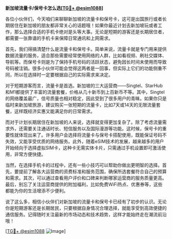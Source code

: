 **新加坡流量卡/保号卡怎么选[[TG💪+ @esim1088](https://t.me/s/esim1088)]**

各位小伙伴们，今天咱们来聊聊新加坡的流量卡和保号卡，这可是出国旅行或者长期居住在新加坡的朋友都非常关心的话题哦！如果你最近计划去新加坡玩或者工作，那么选择合适的手机卡绝对是头等大事。无论是短期的游客还是长期居住者，都需要一张靠谱的手机卡来保障日常通讯和上网需求。

首先，我们得搞清楚什么是流量卡和保号卡。简单来说，流量卡就是专门用来提供数据流量的服务，适合那些需要经常使用网络的人群，比如看视频、刷社交媒体、导航等。而保号卡则是为了保持手机号码的活跃状态，避免因长时间未使用而导致号码被注销。很多小伙伴可能会觉得这两者是一回事，但实际上它们的功能侧重不同，所以在选择时一定要根据自己的实际需求来决定。

对于短期游客而言，流量卡是首选。新加坡的三大运营商——Singtel、StarHub和M1都提供了丰富的流量套餐，价格从几十新币到上百新币不等。其中，Singtel的网络覆盖最广，信号质量也相对稳定，因此受到了很多用户的青睐。如果你只是临时来新加坡旅游，建议购买一张短期的流量卡，比如7天或14天的无限流量套餐，这样既经济实惠又能满足你的日常需求。

而对于计划长期居住在新加坡的人来说，选择就变得更加复杂了。除了考虑流量需求外，还需要关注通话时长、短信服务以及国际漫游等功能。这时候，保号卡的重要性就体现出来了。许多用户会选择将流量卡与保号卡搭配使用，既能保证号码不失效，又能享受优质的网络服务。此外，随着eSIM技术的发展，越来越多的用户开始倾向于选择虚拟SIM卡，这种卡无需实体卡片，只需通过手机设置即可激活使用，非常方便快捷。

当然，在选择手机卡的过程中，还有一些小技巧可以帮助你做出更明智的选择。首先，要提前了解各大运营商的资费标准和服务范围，确保所选套餐符合自己的预算和需求。其次，可以通过查看用户评价和口碑来判断哪家运营商的服务质量更高。最后，别忘了关注运营商提供的附加福利，比如免费WiFi热点、优惠券等，这些都能为你的生活增添不少便利。

说了这么多，相信小伙伴们对新加坡的流量卡和保号卡已经有了初步的认识。无论你是短期游客还是长期居民，只要根据自身情况合理选择，就能享受到高效便捷的通信服务。记得随时关注最新的市场动态和技术趋势，这样才能始终走在潮流前沿哦！

[[TG💪+ @esim1088](https://t.me/s/esim1088) ![Image](https://i.postimg.cc/4NQfJmqS/Snipaste-2025-05-13-00-14-12.png)]